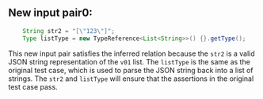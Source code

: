 ## New input pair0:
```java
    String str2 = "[\"123\"]";
    Type listType = new TypeReference<List<String>>() {}.getType();
```
This new input pair satisfies the inferred relation because the `str2` is a valid JSON string representation of the `v01` list. The `listType` is the same as the original test case, which is used to parse the JSON string back into a list of strings. The `str2` and `listType` will ensure that the assertions in the original test case pass.